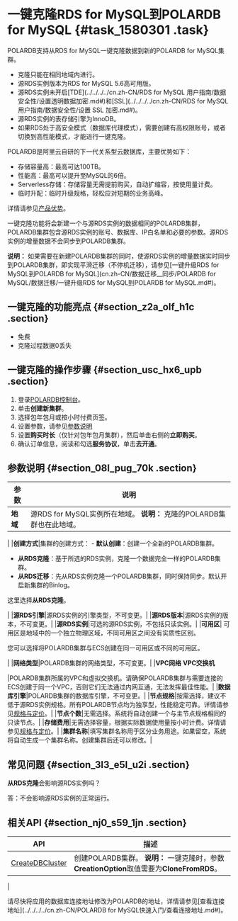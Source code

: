 # 一键克隆RDS for MySQL到POLARDB for MySQL {#task_1580301 .task}

POLARDB支持从RDS for MySQL一键克隆数据到新的POLARDB for MySQL集群。

-   克隆只能在相同地域内进行。
-   源RDS实例版本为RDS for MySQL 5.6高可用版。
-   源RDS实例未开启[TDE](../../../../cn.zh-CN/RDS for MySQL 用户指南/数据安全性/设置透明数据加密.md#)和[SSL](../../../../cn.zh-CN/RDS for MySQL 用户指南/数据安全性/设置 SSL 加密.md#)。
-   源RDS实例的表存储引擎为InnoDB。
-   如果RDS处于高安全模式（数据库代理模式），需要创建有高权限账号，或者切换到高性能模式，才能进行一键克隆。

POLARDB是阿里云自研的下一代关系型云数据库，主要优势如下：

-   存储容量高：最高可达100TB。
-   性能高：最高可以提升至MySQL的6倍。
-   Serverless存储：存储容量无需提前购买，自动扩缩容，按使用量计费。
-   临时升配：临时升级规格，轻松应对短期的业务高峰。

详情请参见[产品优势](../../../../cn.zh-CN/产品简介/产品优势.md#)。

一键克隆功能将会新建一个与源RDS实例的数据相同的POLARDB集群，POLARDB集群包含源RDS实例的账号、数据库、IP白名单和必要的参数。源RDS实例的增量数据不会同步到POLARDB集群。

**说明：** 如果需要在新建POLARDB集群的同时，使源RDS实例的增量数据实时同步到POLARDB集群，即实现平滑迁移（不停机迁移），请参见[一键升级RDS for MySQL到POLARDB for MySQL](cn.zh-CN/数据迁移__同步/POLARDB for MySQL/数据迁移/一键升级RDS for MySQL到POLARDB for MySQL.md#)。

## 一键克隆的功能亮点 {#section_z2a_olf_h1c .section}

-   免费
-   克隆过程数据0丢失

## 一键克隆的操作步骤 {#section_usc_hx6_upb .section}

1.  登录[POLARDB控制台](https://polardb.console.aliyun.com)。
2.  单击**创建新集群**。
3.  选择包年包月或按小时付费页签。
4.  设置参数，请参见[参数说明](#section_08l_pug_70k)
5.  设置**购买时长**（仅针对包年包月集群），然后单击右侧的**立即购买**。
6.  确认订单信息，阅读和勾选**服务协议**，单击**去开通**。

## 参数说明 {#section_08l_pug_70k .section}

|参数|说明|
|--|--|
|**地域**|源RDS for MySQL实例所在地域。 **说明：** 克隆的POLARDB集群也在此地域。

 |
|**创建方式**|集群的创建方式： -   **默认创建**：创建一个全新的POLARDB集群。
-   **从RDS克隆**：基于所选的RDS实例，克隆一个数据完全一样的POLARDB集群。
-   **从RDS迁移**：先从RDS实例克隆一个POLARDB集群，同时保持同步。默认开启新集群的Binlog。

 这里选择**从RDS克隆**。

 |
|**源RDS引擎**|源RDS实例的引擎类型，不可变更。|
|**源RDS版本**|源RDS实例的版本，不可变更。|
|**源RDS实例**|可选的源RDS实例，不包括只读实例。|
|**可用区**| 可用区是地域中的一个独立物理区域，不同可用区之间没有实质性区别。

 您可以选择将POLARDB集群与ECS创建在同一可用区或不同的可用区。

 |
|**网络类型**|POLARDB集群的网络类型，不可变更。|
|**VPC网络** **VPC交换机**

 |POLARDB集群所属的VPC和虚拟交换机。请确保POLARDB集群与需要连接的ECS创建于同一个VPC，否则它们无法通过内网互通，无法发挥最佳性能。|
|**数据库引擎**|POLARDB集群的数据库引擎，不可变更。|
|**节点规格**|按需选择，建议不低于源RDS实例规格。所有POLARDB节点均为独享型，性能稳定可靠。详情请参见[规格与定价](../../../../cn.zh-CN/产品定价/规格与定价.md#)。|
|**节点个数**|无需选择。系统将自动创建一个与主节点规格相同的只读节点。|
|**存储费用**|无需选择容量，根据实际数据使用量按小时计费。详情请参见[规格与定价](../../../../cn.zh-CN/产品定价/规格与定价.md#)。|
|**集群名称**|填写集群名称用于区分业务用途。如果留空，系统将自动生成一个集群名称。创建集群后还可以修改。|

## 常见问题 {#section_3l3_e5l_u2i .section}

**从RDS克隆**会影响源RDS实例吗？

答：不会影响源RDS实例的正常运行。

## 相关API {#section_nj0_s59_1jn .section}

|API|描述|
|---|--|
|[CreateDBCluster](../../../../cn.zh-CN/API参考/集群管理/CreateDBCluster.md#)|创建POLARDB集群。 **说明：** 一键克隆时，参数**CreationOption**取值需要为**CloneFromRDS**。

 |

请尽快将应用的数据库连接地址修改为POLARDB的地址，详情请参见[查看连接地址](../../../../cn.zh-CN/POLARDB for MySQL快速入门/查看连接地址.md#)。

